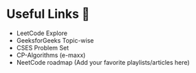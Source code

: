 # Useful Links 🔗

- LeetCode Explore
- GeeksforGeeks Topic-wise
- CSES Problem Set
- CP-Algorithms (e-maxx)
- NeetCode roadmap
(Add your favorite playlists/articles here)
